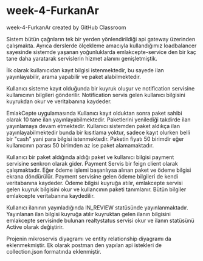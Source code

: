# week-4-FurkanAr
week-4-FurkanAr created by GitHub Classroom

Sistem bütün çağrıların tek bir yerden yönlendirildiği api gateway üzerinden çalışmakta. Ayrıca derslerde ölçekleme amacıyla kullandığımız loadbalancer sayesinde 
sistemde yaşanan yoğunluklarda emlakcepte-service den bir kaç tane daha yaratarak servislerin hizmet alanını genişletmiştik. 

İlk olarak kullanıcıdan kayıt bilgisi istenmektedir, bu sayede ilan yayınlayabilir, arama yapabilir ve paket alabilmektedir. 

Kullanıcı sisteme kayıt olduğunda bir kuyruk oluşur ve notification servisine kullanıcının bilgileri gönderilir. Notification servis gelen kullanıcı bilgisini 
kuyrukdan okur ve veritabanına kaydeder. 

EmlakCepte uygulamasında Kullanıcı kayıt olduktan sonra paket sahibi olarak 10 tane ilan yayınlayabilmektedir. Paketlerini yenilediği takdirde 
ilan yayınlamaya devam etmektedir. Kullanıcı sistemden paket aldıkça ilan yayınlayabilmektedir bunda bir kısıtlama yoktur, sadece kayıt olurken belli 
bir "cash" yani para bilgisi istenmektedir. Paketin fiyatı 50 birimdir eğer kullanıcının parası 50 birimden az ise paket alamamaktadır. 

Kullanıcı bir paket aldığında aldığı paket ve kullanıcı bilgisi payment servisine senkron olarak gider. Payment Servis bir feign client olarak çalışmaktadır. 
Eğer ödeme işlemi başarılıysa alınan paket ve ödeme bilgisi ekrana döndürülür. Payment servisine gelen ödeme bilgileri de kendi veritabanına kaydeder.
Ödeme bilgisi kuyruğa atılır, emlakcepte servisi gelen kuyruk bilgisini okur ve kullancının paketi tanımlanır. Bütün bilgiler emlakcepte veritabanına kaydedilir.

Kullanıcı ilanının yayınladığında IN_REVIEW statüsünde yayınlanmaktadır. Yayınlanan ilan bilgisi kuyruğa atılır kuyruktan gelen ilanın bilgisini emlakcepte
servisinde bulunan realtystatus servisi okur ve ilanın statüsünü Active olarak değiştirir. 

Projenin mikroservis diyagramı ve entity relationship diyagramı da eklenmekmiştir. Ek olarak postman den yapılan api istekleri de collection.json formatında eklenmiştir.



